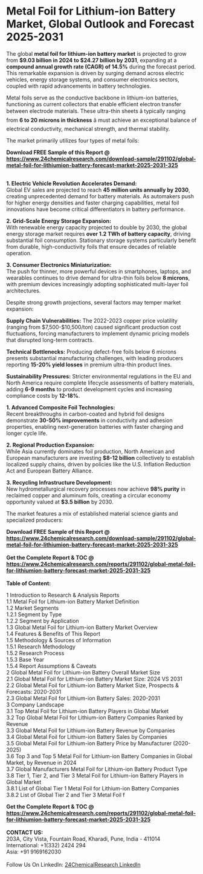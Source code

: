 <h1>Metal Foil for Lithium-ion Battery Market, Global Outlook and Forecast 2025-2031</h1><p>The global <strong>metal foil for lithium-ion battery market</strong> is projected to grow from <strong>$9.03 billion in 2024 to $24.27 billion by 2031</strong>, expanding at a <strong>compound annual growth rate (CAGR) of 14.5%</strong> during the forecast period. This remarkable expansion is driven by surging demand across electric vehicles, energy storage systems, and consumer electronics sectors, coupled with rapid advancements in battery technologies.</p><p>Metal foils serve as the conductive backbone in lithium-ion batteries, functioning as current collectors that enable efficient electron transfer between electrode materials. These ultra-thin sheets â typically ranging from <strong>6 to 20 microns in thickness</strong> â must achieve an exceptional balance of electrical conductivity, mechanical strength, and thermal stability.</p><p>The market primarily utilizes four types of metal foils:</p><div><b>Download FREE Sample of this Report @ 
            <a href="https://www.24chemicalresearch.com/download-sample/291102/global-metal-foil-for-lithiumion-battery-forecast-market-2025-2031-325">
            https://www.24chemicalresearch.com/download-sample/291102/global-metal-foil-for-lithiumion-battery-forecast-market-2025-2031-325</a></b></div><br><p><strong>1. Electric Vehicle Revolution Accelerates Demand:</strong><br>
Global EV sales are projected to reach <strong>45 million units annually by 2030</strong>, creating unprecedented demand for battery materials. As automakers push for higher energy densities and faster charging capabilities, metal foil innovations have become critical differentiators in battery performance.</p><p><strong>2. Grid-Scale Energy Storage Expansion:</strong><br>
With renewable energy capacity projected to double by 2030, the global energy storage market requires <strong>over 1.2 TWh of battery capacity</strong>, driving substantial foil consumption. Stationary storage systems particularly benefit from durable, high-conductivity foils that ensure decades of reliable operation.</p><p><strong>3. Consumer Electronics Miniaturization:</strong><br>
The push for thinner, more powerful devices in smartphones, laptops, and wearables continues to drive demand for ultra-thin foils below <strong>8 microns</strong>, with premium devices increasingly adopting sophisticated multi-layer foil architectures.</p><p>Despite strong growth projections, several factors may temper market expansion:</p><p><strong>Supply Chain Vulnerabilities:</strong> The 2022-2023 copper price volatility (ranging from $7,500-$10,500/ton) caused significant production cost fluctuations, forcing manufacturers to implement dynamic pricing models that disrupted long-term contracts.</p><p><strong>Technical Bottlenecks:</strong> Producing defect-free foils below 6 microns presents substantial manufacturing challenges, with leading producers reporting <strong>15-20% yield losses</strong> in premium ultra-thin product lines.</p><p><strong>Sustainability Pressures:</strong> Stricter environmental regulations in the EU and North America require complete lifecycle assessments of battery materials, adding <strong>6-9 months</strong> to product development cycles and increasing compliance costs by <strong>12-18%</strong>.</p><p><strong>1. Advanced Composite Foil Technologies:</strong><br>
Recent breakthroughs in carbon-coated and hybrid foil designs demonstrate <strong>30-50% improvements</strong> in conductivity and adhesion properties, enabling next-generation batteries with faster charging and longer cycle life.</p><p><strong>2. Regional Production Expansion:</strong><br>
While Asia currently dominates foil production, North American and European manufacturers are investing <strong>$8-12 billion</strong> collectively to establish localized supply chains, driven by policies like the U.S. Inflation Reduction Act and European Battery Alliance.</p><p><strong>3. Recycling Infrastructure Development:</strong><br>
New hydrometallurgical recovery processes now achieve <strong>98% purity</strong> in reclaimed copper and aluminum foils, creating a circular economy opportunity valued at <strong>$3.5 billion</strong> by 2030.</p><p>The market features a mix of established material science giants and specialized producers:</p><div><b>Download FREE Sample of this Report @ 
            <a href="https://www.24chemicalresearch.com/download-sample/291102/global-metal-foil-for-lithiumion-battery-forecast-market-2025-2031-325">
            https://www.24chemicalresearch.com/download-sample/291102/global-metal-foil-for-lithiumion-battery-forecast-market-2025-2031-325</a></b></div><br><div><b>Get the Complete Report & TOC @ 
            <a href="https://www.24chemicalresearch.com/reports/291102/global-metal-foil-for-lithiumion-battery-forecast-market-2025-2031-325">
            https://www.24chemicalresearch.com/reports/291102/global-metal-foil-for-lithiumion-battery-forecast-market-2025-2031-325</a></b></div><br>
            <b>Table of Content:</b><p>1 Introduction to Research & Analysis Reports<br />
 1.1 Metal Foil for Lithium-ion Battery Market Definition<br />
 1.2 Market Segments<br />
 1.2.1 Segment by Type<br />
 1.2.2 Segment by Application<br />
 1.3 Global Metal Foil for Lithium-ion Battery Market Overview<br />
 1.4 Features & Benefits of This Report<br />
 1.5 Methodology & Sources of Information<br />
 1.5.1 Research Methodology<br />
 1.5.2 Research Process<br />
 1.5.3 Base Year<br />
 1.5.4 Report Assumptions & Caveats<br />
2 Global Metal Foil for Lithium-ion Battery Overall Market Size<br />
 2.1 Global Metal Foil for Lithium-ion Battery Market Size: 2024 VS 2031<br />
 2.2 Global Metal Foil for Lithium-ion Battery Market Size, Prospects & Forecasts: 2020-2031<br />
 2.3 Global Metal Foil for Lithium-ion Battery Sales: 2020-2031<br />
3 Company Landscape<br />
 3.1 Top Metal Foil for Lithium-ion Battery Players in Global Market<br />
 3.2 Top Global Metal Foil for Lithium-ion Battery Companies Ranked by Revenue<br />
 3.3 Global Metal Foil for Lithium-ion Battery Revenue by Companies<br />
 3.4 Global Metal Foil for Lithium-ion Battery Sales by Companies<br />
 3.5 Global Metal Foil for Lithium-ion Battery Price by Manufacturer (2020-2025)<br />
 3.6 Top 3 and Top 5 Metal Foil for Lithium-ion Battery Companies in Global Market, by Revenue in 2024<br />
 3.7 Global Manufacturers Metal Foil for Lithium-ion Battery Product Type<br />
 3.8 Tier 1, Tier 2, and Tier 3 Metal Foil for Lithium-ion Battery Players in Global Market<br />
 3.8.1 List of Global Tier 1 Metal Foil for Lithium-ion Battery Companies<br />
 3.8.2 List of Global Tier 2 and Tier 3 Metal Foil f</p><div><b>Get the Complete Report & TOC @ 
            <a href="https://www.24chemicalresearch.com/reports/291102/global-metal-foil-for-lithiumion-battery-forecast-market-2025-2031-325">
            https://www.24chemicalresearch.com/reports/291102/global-metal-foil-for-lithiumion-battery-forecast-market-2025-2031-325</a></b></div><br><b>CONTACT US:</b><br>
            203A, City Vista, Fountain Road, Kharadi, Pune, India - 411014<br>
            International: +1(332) 2424 294<br>
            Asia: +91 9169162030 <br><br>
            Follow Us On LinkedIn: <a href="https://www.linkedin.com/company/24chemicalresearch/">24ChemicalResearch LinkedIn</a>
